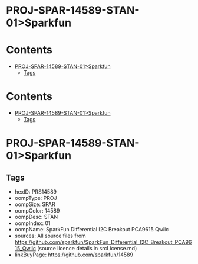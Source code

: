 
PROJ-SPAR-14589-STAN-01>Sparkfun
================================

Contents
========

* [PROJ-SPAR-14589-STAN-01>Sparkfun](#proj-spar-14589-stan-01sparkfun)
	* [Tags](#tags)

Contents
========

* [PROJ-SPAR-14589-STAN-01>Sparkfun](#proj-spar-14589-stan-01sparkfun)
	* [Tags](#tags)

# PROJ-SPAR-14589-STAN-01>Sparkfun

## Tags

- hexID: PRS14589
- oompType: PROJ
- oompSize: SPAR
- oompColor: 14589
- oompDesc: STAN
- oompIndex: 01
- oompName: SparkFun Differential I2C Breakout PCA9615 Qwiic
- sources: All source files from https://github.com/sparkfun/SparkFun_Differential_I2C_Breakout_PCA9615_Qwiic (source licence details in srcLicense.md)
- linkBuyPage: https://github.com/sparkfun/14589

